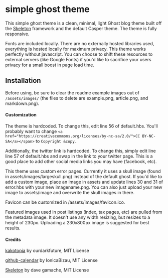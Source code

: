 # simple ghost theme

This simple ghost theme is a clean, minimal, light Ghost blog theme built off the [Skeleton](http://getskeleton.com/) framework and the default Casper theme. The theme is fully responsive.

Fonts are included locally. There are no externally hosted libraries used, everything is hosted locally for maximum privacy. This theme works perfectly without javascript. You can choose to shift these resources to external servers (like Google Fonts) if you'd like to sacrifice your users privacy for a small boost in page load time.

## Installation

Before using, be sure to clear the readme example images out of `/assets/images/` (the files to delete are example.png, article.png, and markdown.png).

#### Customization

The theme is hardcoded. To change this, edit line 56 of default.hbs. You'll probably want to change `<a href="https://creativecommons.org/licenses/by-nc-sa/2.0/">CC BY-NC-SA</a></span>` to `Copyright &copy`.

Additionally, the twitter link is hardcoded. To change this, simply edit line line 57 of default.hbs and swap in the link to your twitter page. This is a good place to add other social media links you may have (facebook, etc).

This theme uses custom error pages. Currently it uses a skull image (found in assets/images/largeskull.png) instead of the default ghost. If you'd like to add a custom image, place an image in assets and update lines 30 and 31 of error.hbs with your new imagename.png. You can also just upload your new image to assets/image and overwrite the skull images in there.

Favicon can be customized in /assets/images/favicon.ico.

Featured images used in post listings (index, tax pages, etc) are pulled from the metadata image. It doesn't use any width resizing, but resizes to a height of 230px. Uploading a 230x800px image is suggested for best results.

#### Credits
[kakotopia](https://github.com/ourdarkfuture/kakotopia) by ourdarkfuture, MIT License

[github-calendar](https://github.com/IonicaBizau/github-calendar) by IonicaBizau, MIT License

[Skeleton](https://github.com/dhg/Skeleton) by dave gamache, MIT License
